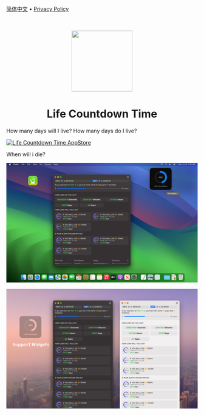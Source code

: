 [简体中文](./README.zh.md) • [Privacy Policy](./privacy-policy.md)

<div align="center">
	<br />
	<br />
	<img src="https://github.com/jaywcjlove/life-countdown-time/assets/1680273/70bf83db-c1b0-4187-ad9c-dee7a99ab1ca" width="160" height="160">
	<h1>Life Countdown Time</h1>
</div>

How many days will I live? How many days do I live? 

<a target="_blank" href="https://apps.apple.com/app/life-countdown-time/id6479194014" title="Life Countdown Time for macOS">
  <img alt="Life Countdown Time AppStore" src="https://tools.applemediaservices.com/api/badges/download-on-the-mac-app-store/black/en-us?size=250x83&amp;releaseDate=1705968000" height="51">
</a>

When will i die? 

![Life Countdown Time screenshots-1](./assets/screenshots-1.png)

![Life Countdown Time screenshots-2](./assets/screenshots-2.png)